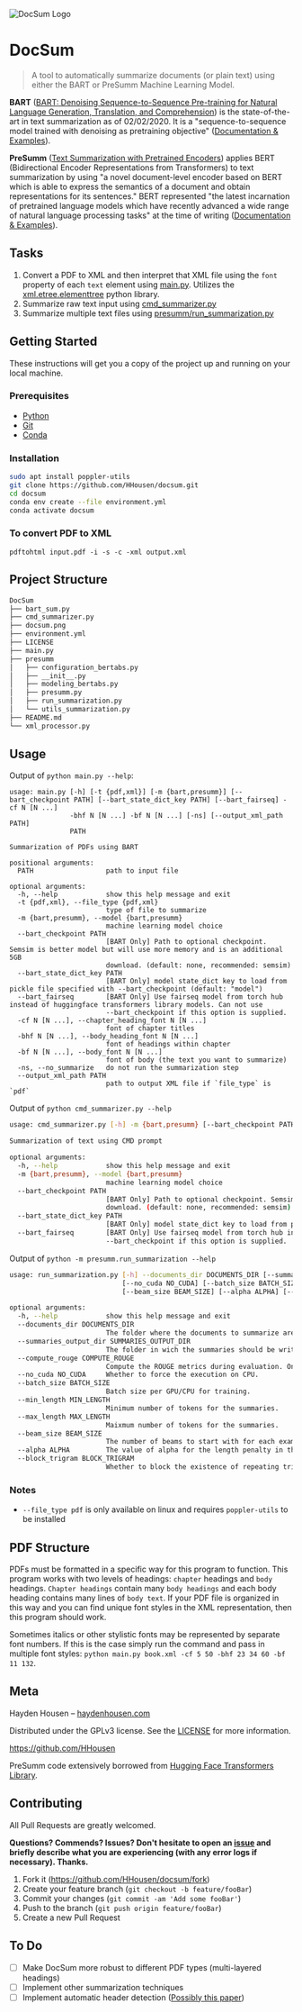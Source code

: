 ![DocSum Logo](docsum.png)
# DocSum
> A tool to automatically summarize documents (or plain text) using either the BART or PreSumm Machine Learning Model.

**BART** ([BART: Denoising Sequence-to-Sequence Pre-training for Natural Language Generation, Translation, and Comprehension](https://arxiv.org/pdf/1910.13461.pdf)) is the state-of-the-art in text summarization as of 02/02/2020. It is a "sequence-to-sequence model trained with denoising as pretraining objective" ([Documentation & Examples](https://github.com/pytorch/fairseq/blob/master/examples/bart/README.md)).

**PreSumm** ([Text Summarization with Pretrained Encoders](https://arxiv.org/pdf/1908.08345.pdf)) applies BERT (Bidirectional Encoder Representations from Transformers) to text summarization by using "a novel document-level encoder based on BERT which is able to express the semantics of a document and obtain representations for its sentences." BERT represented "the latest incarnation of pretrained language models which have recently advanced a wide range of natural language processing tasks" at the time of writing ([Documentation & Examples](https://github.com/nlpyang/PreSumm)).

## Tasks

1. Convert a PDF to XML and then interpret that XML file using the `font` property of each `text` element using [main.py](main.py). Utilizes the [xml.etree.elementtree](https://docs.python.org/3/library/xml.etree.elementtree.html) python library.
2. Summarize raw text input using [cmd_summarizer.py](cmd_summarizer.py)
3. Summarize multiple text files using [presumm/run_summarization.py](presumm/run_summarization.py)

## Getting Started
These instructions will get you a copy of the project up and running on your local machine.

### Prerequisites
* [Python](https://www.python.org/)
* [Git](https://git-scm.com/)
* [Conda](https://docs.conda.io/projects/conda/en/latest/user-guide/install/)

### Installation

```bash
sudo apt install poppler-utils
git clone https://github.com/HHousen/docsum.git
cd docsum
conda env create --file environment.yml
conda activate docsum
```

### To convert PDF to XML

```
pdftohtml input.pdf -i -s -c -xml output.xml
```

## Project Structure
```bash
DocSum
├── bart_sum.py
├── cmd_summarizer.py
├── docsum.png
├── environment.yml
├── LICENSE
├── main.py
├── presumm
│   ├── configuration_bertabs.py
│   ├── __init__.py
│   ├── modeling_bertabs.py
│   ├── presumm.py
│   ├── run_summarization.py
│   └── utils_summarization.py
├── README.md
└── xml_processor.py
```

## Usage
Output of `python main.py --help`:
```
usage: main.py [-h] [-t {pdf,xml}] [-m {bart,presumm}] [--bart_checkpoint PATH] [--bart_state_dict_key PATH] [--bart_fairseq] -cf N [N ...]
               -bhf N [N ...] -bf N [N ...] [-ns] [--output_xml_path PATH]
               PATH

Summarization of PDFs using BART

positional arguments:
  PATH                  path to input file

optional arguments:
  -h, --help            show this help message and exit
  -t {pdf,xml}, --file_type {pdf,xml}
                        type of file to summarize
  -m {bart,presumm}, --model {bart,presumm}
                        machine learning model choice
  --bart_checkpoint PATH
                        [BART Only] Path to optional checkpoint. Semsim is better model but will use more memory and is an additional 5GB
                        download. (default: none, recommended: semsim)
  --bart_state_dict_key PATH
                        [BART Only] model state_dict key to load from pickle file specified with --bart_checkpoint (default: "model")
  --bart_fairseq        [BART Only] Use fairseq model from torch hub instead of huggingface transformers library models. Can not use
                        --bart_checkpoint if this option is supplied.
  -cf N [N ...], --chapter_heading_font N [N ...]
                        font of chapter titles
  -bhf N [N ...], --body_heading_font N [N ...]
                        font of headings within chapter
  -bf N [N ...], --body_font N [N ...]
                        font of body (the text you want to summarize)
  -ns, --no_summarize   do not run the summarization step
  --output_xml_path PATH
                        path to output XML file if `file_type` is `pdf`
```

Output of `python cmd_summarizer.py --help`

```bash
usage: cmd_summarizer.py [-h] -m {bart,presumm} [--bart_checkpoint PATH] [--bart_state_dict_key PATH] [--bart_fairseq]

Summarization of text using CMD prompt

optional arguments:
  -h, --help            show this help message and exit
  -m {bart,presumm}, --model {bart,presumm}
                        machine learning model choice
  --bart_checkpoint PATH
                        [BART Only] Path to optional checkpoint. Semsim is better model but will use more memory and is an additional 5GB
                        download. (default: none, recommended: semsim)
  --bart_state_dict_key PATH
                        [BART Only] model state_dict key to load from pickle file specified with --bart_checkpoint (default: "model")
  --bart_fairseq        [BART Only] Use fairseq model from torch hub instead of huggingface transformers library models. Can not use
                        --bart_checkpoint if this option is supplied.
```

Output of `python -m presumm.run_summarization --help`
```bash
usage: run_summarization.py [-h] --documents_dir DOCUMENTS_DIR [--summaries_output_dir SUMMARIES_OUTPUT_DIR] [--compute_rouge COMPUTE_ROUGE]
                            [--no_cuda NO_CUDA] [--batch_size BATCH_SIZE] [--min_length MIN_LENGTH] [--max_length MAX_LENGTH]
                            [--beam_size BEAM_SIZE] [--alpha ALPHA] [--block_trigram BLOCK_TRIGRAM]

optional arguments:
  -h, --help            show this help message and exit
  --documents_dir DOCUMENTS_DIR
                        The folder where the documents to summarize are located.
  --summaries_output_dir SUMMARIES_OUTPUT_DIR
                        The folder in wich the summaries should be written. Defaults to the folder where the documents are
  --compute_rouge COMPUTE_ROUGE
                        Compute the ROUGE metrics during evaluation. Only available for the CNN/DailyMail dataset.
  --no_cuda NO_CUDA     Whether to force the execution on CPU.
  --batch_size BATCH_SIZE
                        Batch size per GPU/CPU for training.
  --min_length MIN_LENGTH
                        Minimum number of tokens for the summaries.
  --max_length MAX_LENGTH
                        Maixmum number of tokens for the summaries.
  --beam_size BEAM_SIZE
                        The number of beams to start with for each example.
  --alpha ALPHA         The value of alpha for the length penalty in the beam search.
  --block_trigram BLOCK_TRIGRAM
                        Whether to block the existence of repeating trigrams in the text generated by beam search.
```

### Notes

* `--file_type pdf` is only available on linux and requires `poppler-utils` to be installed

## PDF Structure

PDFs must be formatted in a specific way for this program to function. This program works with two levels of headings: `chapter` headings and `body` headings. `Chapter headings` contain many `body headings` and each body heading contains many lines of `body text`. If your PDF file is organized in this way and you can find unique font styles in the XML representation, then this program should work.

Sometimes italics or other stylistic fonts may be represented by separate font numbers. If this is the case simply run the command and pass in multiple font styles: `python main.py book.xml -cf 5 50 -bhf 23 34 60 -bf 11 132`.

## Meta

Hayden Housen – [haydenhousen.com](https://haydenhousen.com)

Distributed under the GPLv3 license. See the [LICENSE](LICENSE) for more information.

<https://github.com/HHousen>

PreSumm code extensively borrowed from [Hugging Face Transformers Library](https://github.com/huggingface/transformers/tree/master/examples/summarization).

## Contributing

All Pull Requests are greatly welcomed.

**Questions? Commends? Issues? Don't hesitate to open an [issue](https://github.com/HHousen/docsum/issues/new) and briefly describe what you are experiencing (with any error logs if necessary). Thanks.**

1. Fork it (<https://github.com/HHousen/docsum/fork>)
2. Create your feature branch (`git checkout -b feature/fooBar`)
3. Commit your changes (`git commit -am 'Add some fooBar'`)
4. Push to the branch (`git push origin feature/fooBar`)
5. Create a new Pull Request

## To Do

* [ ] Make DocSum more robust to different PDF types (multi-layered headings)
* [ ] Implement other summarization techniques
* [ ] Implement automatic header detection ([Possibly this paper](https://arxiv.org/pdf/1809.01477.pdf))